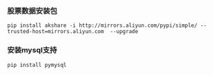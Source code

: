 
### 股票数据安装包
```shell script
pip install akshare -i http://mirrors.aliyun.com/pypi/simple/ --trusted-host=mirrors.aliyun.com  --upgrade
```
### 安装mysql支持
```shell script
pip install pymysql
```